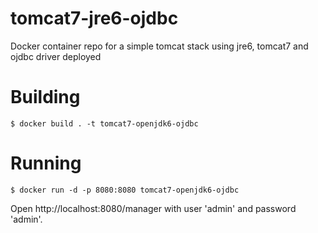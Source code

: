 # tomcat7-jre6-ojdbc
Docker container repo for a simple tomcat stack using jre6, tomcat7 and ojdbc driver deployed

# Building

    $ docker build . -t tomcat7-openjdk6-ojdbc

# Running

    $ docker run -d -p 8080:8080 tomcat7-openjdk6-ojdbc

Open http://localhost:8080/manager with user 'admin' and password 'admin'.
